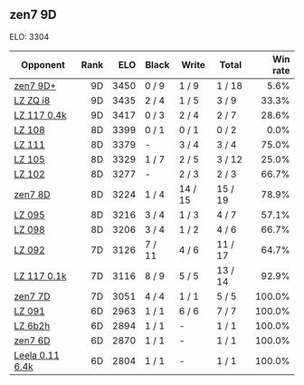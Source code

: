 ## zen7 9D ##

ELO: 3304

Opponent | Rank | ELO | Black | Write | Total | Win rate
---------|-----:|----:|-------|-------|-------|-------:
[zen7 9D+](zen7%209D+.md) | 9D | 3450 | 0 / 9 | 1 / 9 | 1 / 18 | 5.6%
[LZ ZQ i8](LZ%20ZQ%20i8.md) | 9D | 3435 | 2 / 4 | 1 / 5 | 3 / 9 | 33.3%
[LZ 117 0.4k](LZ%20117%200.4k.md) | 9D | 3417 | 0 / 3 | 2 / 4 | 2 / 7 | 28.6%
[LZ 108](LZ%20108.md) | 8D | 3399 | 0 / 1 | 0 / 1 | 0 / 2 | 0.0%
[LZ 111](LZ%20111.md) | 8D | 3379 | - | 3 / 4 | 3 / 4 | 75.0%
[LZ 105](LZ%20105.md) | 8D | 3329 | 1 / 7 | 2 / 5 | 3 / 12 | 25.0%
[LZ 102](LZ%20102.md) | 8D | 3277 | - | 2 / 3 | 2 / 3 | 66.7%
[zen7 8D](zen7%208D.md) | 8D | 3224 | 1 / 4 | 14 / 15 | 15 / 19 | 78.9%
[LZ 095](LZ%20095.md) | 8D | 3216 | 3 / 4 | 1 / 3 | 4 / 7 | 57.1%
[LZ 098](LZ%20098.md) | 8D | 3206 | 3 / 4 | 1 / 2 | 4 / 6 | 66.7%
[LZ 092](LZ%20092.md) | 7D | 3126 | 7 / 11 | 4 / 6 | 11 / 17 | 64.7%
[LZ 117 0.1k](LZ%20117%200.1k.md) | 7D | 3116 | 8 / 9 | 5 / 5 | 13 / 14 | 92.9%
[zen7 7D](zen7%207D.md) | 7D | 3051 | 4 / 4 | 1 / 1 | 5 / 5 | 100.0%
[LZ 091](LZ%20091.md) | 6D | 2963 | 1 / 1 | 6 / 6 | 7 / 7 | 100.0%
[LZ 6b2h](LZ%206b2h.md) | 6D | 2894 | 1 / 1 | - | 1 / 1 | 100.0%
[zen7 6D](zen7%206D.md) | 6D | 2870 | 1 / 1 | - | 1 / 1 | 100.0%
[Leela 0.11 6.4k](Leela%200.11%206.4k.md) | 6D | 2804 | 1 / 1 | - | 1 / 1 | 100.0%
